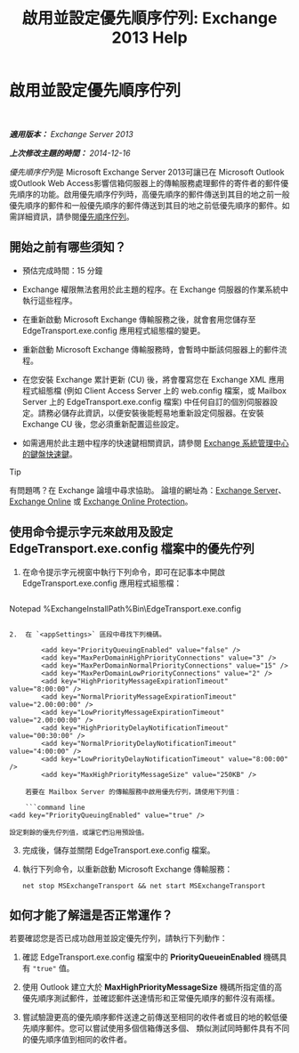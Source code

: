 ﻿---
title: '啟用並設定優先順序佇列: Exchange 2013 Help'
TOCTitle: 啟用並設定優先順序佇列
ms:assetid: 1975d85d-2f1d-4852-8d19-e74ba4ba3853
ms:mtpsurl: https://technet.microsoft.com/zh-tw/library/JJ891104(v=EXCHG.150)
ms:contentKeyID: 51409160
ms.date: 05/21/2018
mtps_version: v=EXCHG.150
ms.translationtype: MT
---

# 啟用並設定優先順序佇列

 

_**適用版本：** Exchange Server 2013_

_**上次修改主題的時間：** 2014-12-16_

*優先順序佇列*是 Microsoft Exchange Server 2013可讓已在 Microsoft Outlook 或Outlook Web Access影響信箱伺服器上的傳輸服務處理郵件的寄件者的郵件優先順序的功能。啟用優先順序佇列時，高優先順序的郵件傳送到其目的地之前一般優先順序的郵件和一般優先順序的郵件傳送到其目的地之前低優先順序的郵件。如需詳細資訊，請參閱[優先順序佇列](priority-queuing-exchange-2013-help.md)。

## 開始之前有哪些須知？

  - 預估完成時間：15 分鐘

  - Exchange 權限無法套用於此主題的程序。在 Exchange 伺服器的作業系統中執行這些程序。

  - 在重新啟動 Microsoft Exchange 傳輸服務之後，就會套用您儲存至 EdgeTransport.exe.config 應用程式組態檔的變更。

  - 重新啟動 Microsoft Exchange 傳輸服務時，會暫時中斷該伺服器上的郵件流程。

  - 在您安裝 Exchange 累計更新 (CU) 後，將會覆寫您在 Exchange XML 應用程式組態檔 (例如 Client Access Server 上的 web.config 檔案，或 Mailbox Server 上的 EdgeTransport.exe.config 檔案) 中任何自訂的個別伺服器設定。請務必儲存此資訊，以便安裝後能輕易地重新設定伺服器。在安裝 Exchange CU 後，您必須重新配置這些設定。

  - 如需適用於此主題中程序的快速鍵相關資訊，請參閱 [Exchange 系統管理中心的鍵盤快速鍵](keyboard-shortcuts-in-the-exchange-admin-center-exchange-online-protection-help.md)。


> [!TIP]  
> 有問題嗎？在 Exchange 論壇中尋求協助。 論壇的網址為：<a href="https://go.microsoft.com/fwlink/p/?linkid=60612">Exchange Server</a>、 <a href="https://go.microsoft.com/fwlink/p/?linkid=267542">Exchange Online</a> 或 <a href="https://go.microsoft.com/fwlink/p/?linkid=285351">Exchange Online Protection</a>。




## 使用命令提示字元來啟用及設定 EdgeTransport.exe.config 檔案中的優先佇列

1.  在命令提示字元視窗中執行下列命令，即可在記事本中開啟 EdgeTransport.exe.config 應用程式組態檔：
    
    ```powershell
Notepad %ExchangeInstallPath%Bin\EdgeTransport.exe.config
```

2.  在 `<appSettings>` 區段中尋找下列機碼。
    
        <add key="PriorityQueuingEnabled" value="false" />
        <add key="MaxPerDomainHighPriorityConnections" value="3" />
        <add key="MaxPerDomainNormalPriorityConnections" value="15" />
        <add key="MaxPerDomainLowPriorityConnections" value="2" />
        <add key="HighPriorityMessageExpirationTimeout" value="8:00:00" />
        <add key="NormalPriorityMessageExpirationTimeout" value="2.00:00:00" />
        <add key="LowPriorityMessageExpirationTimeout" value="2.00:00:00" />
        <add key="HighPriorityDelayNotificationTimeout" value="00:30:00" />
        <add key="NormalPriorityDelayNotificationTimeout" value="4:00:00" />
        <add key="LowPriorityDelayNotificationTimeout" value="8:00:00" />
        <add key="MaxHighPriorityMessageSize" value="250KB" />
    
    若要在 Mailbox Server 的傳輸服務中啟用優先佇列，請使用下列值：
    
    ```command line
<add key="PriorityQueuingEnabled" value="true" />
```
    
    設定剩餘的優先佇列值，或讓它們沿用預設值。

3.  完成後，儲存並關閉 EdgeTransport.exe.config 檔案。

4.  執行下列命令，以重新啟動 Microsoft Exchange 傳輸服務：
    
        net stop MSExchangeTransport && net start MSExchangeTransport

## 如何才能了解這是否正常運作？

若要確認您是否已成功啟用並設定優先佇列，請執行下列動作：

1.  確認 EdgeTransport.exe.config 檔案中的 **PriorityQueueinEnabled** 機碼具有 `"true"` 值。

2.  使用 Outlook 建立大於 **MaxHighPriorityMessageSize** 機碼所指定值的高優先順序測試郵件，並確認郵件送達情形和正常優先順序的郵件沒有兩樣。

3.  嘗試驗證更高的優先順序郵件送達之前傳送至相同的收件者或目的地的較低優先順序郵件。您可以嘗試使用多個信箱傳送多個、 類似測試同時郵件具有不同的優先順序值到相同的收件者。

